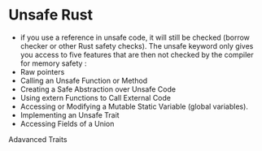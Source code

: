 # Unsafe Rust

- if you use a reference in unsafe code, it will still be checked (borrow checker or other Rust safety checks). The unsafe keyword only gives you access to five features that are then not checked by the compiler for memory safety :
- Raw pointers
- Calling an Unsafe Function or Method
- Creating a Safe Abstraction over Unsafe Code
- Using extern Functions to Call External Code
- Accessing or Modifying a Mutable Static Variable (global variables).
- Implementing an Unsafe Trait
- Accessing Fields of a Union

Adavanced Traits
